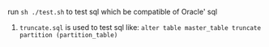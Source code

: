 run `sh ./test.sh` to test sql which be compatible of Oracle' sql

1. `truncate.sql` is used to test sql like: 
`alter table master_table truncate partition (partition_table)`
